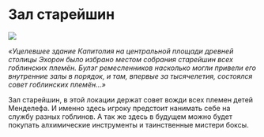 # Зал старейшин

![](hall.2x.png)

*«Уцелевшее здание Капитолия на центральной площади древней столицы Эхорон было избрано местом собрания старейшин всех гоблинских племён. Булэг ремесленников	 насколько могли привели его внутренние залы в порядок, и там, впервые за тысячелетия, состоялся совет гоблинских племён...»*



Зал старейшин, в этой локации держат совет вожди всех племен детей Менделефа. И именно здесь игроку предстоит нанимать себе на службу разных гоблинов. А так же здесь в будущем можно будет покупать алхимические инструменты и таинственные мистери боксы.